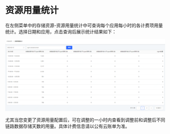 # 资源用量统计

在左侧菜单中的存储资源-资源用量统计中可查询每个应用每小时的各计费项用量统计。选择日期和应用，点击查询后展示统计结果如下：

![](../../image/Operation-Guide/Storage/Storage-Statistics1.png)

尤其当您变更了资源用量配置后，可在调整的一小时内查看到调整前和调整后不同链路数据存储天数的用量。具体计费信息请以公有云账单为准。
